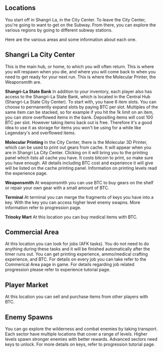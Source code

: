 ## Locations
You start off in Shangri La, in the City Center. To leave the City Center, you're going to want to get on the Subway. From there, you can explore the various regions by going to different subway stations.

Here are the various areas and some information about each one.

## Shangri La City Center
This is the main hub, or home, to which you will often return. This is where you will respawn when you die, and where you will come back to when you need to get ready for your next run. This is where the Molecular Printer, the Weaponsmith are.

**Shangri-La State Bank**
In addition to your inventory, each player also has access to the Shangri-La State Bank, which is located in the Central Hub (Shangri-La State City Center).
To start with, you have 6 item slots. You can choose to permanently expand slots by paying BTC per slot. Multiples of the same item can be stacked, so for example if you hit the 1k limit on an item, you can store overflowed items in the bank.
Depositing items will cost 100 BTC per slot. However taking items back out is free. Therefore it's a good idea to use it as storage for items you won't be using for a while like Legendary's and overflowed items.

**Molecular Printing**
In the City Center, there is the Molecular 3D Printer, which can be used to print out gears from cache. It will appear when you are in Shangri La City Center. Clicking on it will bring you to the printing panel which lists all cache you have. It costs bitcoin to print, so make sure you have enough. All details including BTC cost and experience it will give will be listed on the cache printing panel.
Information on printing levels read the experience page.

**Weaponsmith**
At weaponsmith you can use BTC to buy gears on the shelf or repair your own gear with a small amount of BTC.

**Terminal**
At terminal you can merge the fragments of keys you have into a key. With the key you can access higher level enemy swapns. More information refer to progression page.

**Trinoky Mart**
At this location you can buy medical items with BTC.

## Commercial Area
At this location you can look for jobs (AFK tasks). You do not need to do anything during these tasks and it will be finished automatically after the timer runs out.
You can get printing experience, ammo/medical crafting experience, and BTC.
For details on every job you can take refer to the Commerical Area page in game.
For details regarding job related progression please refer to experience tutorial page.

## Player Market
At this location you can sell and purchase items from other players with BTC.

## Enemy Spawns
You can go explore the wilderness and combat enemies by taking transport. Each sector have multiple locations that cover a range of levels. Higher levels spawn stronger enemies with better rewards. Advanced sectors need keys to unlock. For more details on keys, refer to progression tutorial page.


